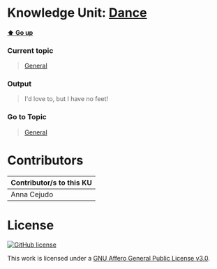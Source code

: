 # Knowledge Unit: [Dance](../../knowledge_units/general/dance.md)

#### [:arrow_up: Go up](../../topics/general.md)
### Current topic
> [General](../../topics/general.md)
### Output
> I&#039;d love to, but I have no feet!
### Go to Topic
> [General](../../topics/general.md)


# Contributors

| Contributor/s to this KU |
| - | 
| Anna Cejudo |

# License
[![GitHub license](https://img.shields.io/github/license/inbrainz/cerebro)](https://github.com/inbrainz/cerebro/blob/master/LICENSE)

This work is licensed under a [GNU Affero General Public License v3.0](https://www.gnu.org/licenses/agpl-3.0.txt).